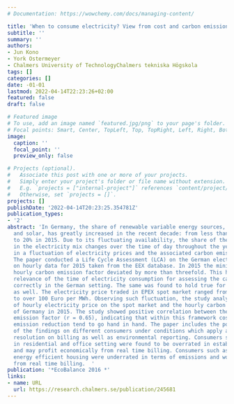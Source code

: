 ```yaml
---
# Documentation: https://wowchemy.com/docs/managing-content/

title: 'When to consume electricity? View from cost and carbon emission: case in Germany'
subtitle: ''
summary: ''
authors:
- Jun Kono
- York Ostermeyer
- Chalmers University of TechnologyChalmers tekniska Högskola
tags: []
categories: []
date: -01-01
lastmod: 2022-04-14T22:23:26+02:00
featured: false
draft: false

# Featured image
# To use, add an image named `featured.jpg/png` to your page's folder.
# Focal points: Smart, Center, TopLeft, Top, TopRight, Left, Right, BottomLeft, Bottom, BottomRight.
image:
  caption: ''
  focal_point: ''
  preview_only: false

# Projects (optional).
#   Associate this post with one or more of your projects.
#   Simply enter your project's folder or file name without extension.
#   E.g. `projects = ["internal-project"]` references `content/project/deep-learning/index.md`.
#   Otherwise, set `projects = []`.
projects: []
publishDate: '2022-04-14T20:23:25.354781Z'
publication_types:
- '2'
abstract: 'In Germany, the share of renewable variable energy sources, such as wind
  and solar, has greatly increased in the recent decade: from less than 1% in 1990
  to 20% in 2015. Due to its fluctuating availability, the share of the renewables
  in the electricity mix changes over the time of day throughout the years. This results
  in a fluctuation of electricity prices and the associated carbon emission factors.
  The paper conducted a Life Cycle Assessment (LCA) on the German electricity based
  on hourly data for 2015 taken from the EEX database. In 2015 the minimum and maximum
  hourly carbon emission factor deviated by more than threefold. This highlights the
  relevance of the time of electricity consumption for assessing the carbon emission
  correctly in the German setting. The same was found to hold true for economic costs
  as well. The electricity price traded in EPEX spot market ranged from negative values
  to over 100 Euro per MWh. Observing such fluctuation, the study analyzed the correlation
  of hourly electricity price on the spot market and the hourly carbon emission factor
  of Germany in 2015. The study showed positive correlation between the price and
  emission factor (r = 0.65), indicating that within this framework cost savings and
  emission reduction tend to go hand in hand. The paper includes the potential effect
  of the findings on different consumers under conditions which apply a higher time
  resolution on billing as well as environmental reporting. Consumers such as cooling
  in residential and office setting were found to be overrated in established schemes
  and may profit economically from real time billing. Consumers such as industry and
  energy efficient housing were underrated in terms of emissions and would suffer
  from real time billing.  '
publication: '*EcoBalance 2016 *'
links:
- name: URL
  url: https://research.chalmers.se/publication/245681
---
```

